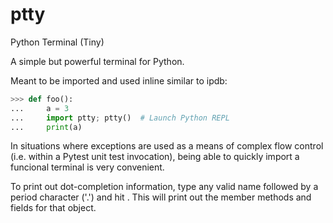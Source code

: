 # ptty
Python Terminal (Tiny)

A simple but powerful terminal for Python.

Meant to be imported and used inline similar to ipdb:

```python
>>> def foo():
...     a = 3
...     import ptty; ptty()  # Launch Python REPL
...     print(a)
```

In situations where exceptions are used as a means of complex flow control (i.e. within a Pytest unit test invocation), being able to quickly import a funcional terminal is very convenient.

To print out dot-completion information, type any valid name followed by a period character ('.') and hit <enter>. This will print out the member methods and fields for that object.
